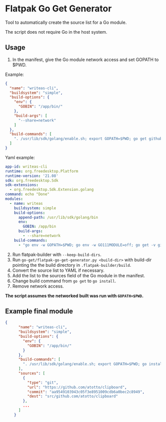 # Flatpak Go Get Generator
Tool to automatically create the source list for a Go module.

The script does not require Go in the host system.

## Usage
1. In the manifest, give the Go module network access and set GOPATH to $PWD.

  Example:
```json
{
  "name": "writeas-cli",
  "buildsystem": "simple",
  "build-options": {
    "env": {
      "GOBIN": "/app/bin/"
    },
    "build-args": [
      "--share=network"
    ]
  },
  "build-commands": [
    ". /usr/lib/sdk/golang/enable.sh; export GOPATH=$PWD; go get github.com/writeas/writeas-cli/cmd/writeas"
  ]
}
```

Yaml example:
```yaml
app-id: writeas-cli
runtime: org.freedesktop.Platform
runtime-version: '21.08'
sdk: org.freedesktop.Sdk
sdk-extensions:
  - org.freedesktop.Sdk.Extension.golang
command: echo "Done"
modules:
  - name: writeas
    buildsystem: simple
    build-options:
      append-path: /usr/lib/sdk/golang/bin
      env:
        GOBIN: /app/bin
      build-args:
        - --share=network
    build-commands:
      - "go env -w GOPATH=$PWD; go env -w GO111MODULE=off; go get -v github.com/writeas/writeas-cli/cmd/writeas"
```

2. Run flatpak-builder with `--keep-build-dirs`.
3. Run `go-get/flatpak-go-get-generator.py <build-dir>` with build-dir pointing the the build directory in `.flatpak-builder/build`.
4. Convert the source list to YAML if necessary.
5. Add the list to the sources field of the Go module in the manifest.
6. Change build command from `go get` to `go install`.
7. Remove network access.

**The script assumes the networked built was run with `GOPATH=$PWD`.**

## Example final module
```json
{
      "name": "writeas-cli",
      "buildsystem": "simple",
      "build-options": {
        "env": {
          "GOBIN": "/app/bin/"
        }
      },
      "build-commands": [
        ". /usr/lib/sdk/golang/enable.sh; export GOPATH=$PWD; go install github.com/writeas/writeas-cli/cmd/writeas"
      ],
      "sources": [
        {
          "type": "git",
          "url": "https://github.com/atotto/clipboard",
          "commit": "aa9549103943c05f3e8951009cdb6a0bec2c8949",
          "dest": "src/github.com/atotto/clipboard"
        },
        ...
      ]
    }
```

